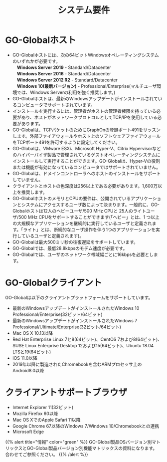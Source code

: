 ﻿---
title: "システム要件"
linkTitle: ""
weight: 05
type: "docs"
---
# GO-Globalホスト
- GO-Globalホストには、次の64ビットWindowsオペレーティングシステムのいずれかが必要です。<br>
　**Windows Server 2019** - Standard/Datacenter<br>
　**Windows Server 2016** - Standard/Datacenter<br>
　**Windows Server 2012 R2** - Standard/Datacenter<br>
　**Windows 10(最新バージョン)** - Professional/Enterprise(マルチユーザ環境では、Windows Serverの利用を強く推奨します。)
- GO-Globalホストは、最新のWindowsアップデートがインストールされているコンピュータでサポートされています。
- インストールを実行するには、管理者がホストの管理者権限を持っている必要があり、ホストがネットワークプロトコルとしてTCP/IPを使用している必要があります。
- GO-Globalは、TCPパケットのためにGraphOnの登録ポート491をリッスンします。外部ファイアウォールやホスト上のソフトウェアファイアウォールをTCPポート491を許可するように設定してください。
- GO-Globalは、VMware ESXi、Microsoft Hyper-V、Citrix Hypervisorなどのハイパーバイザ製品で管理されているゲストオペレーティングシステムにインストールして実行することができます。GO-Globalは、Hyper-Vの役割または機能が有効になっているコンピュータではサポートされていません。
- GO-Globalは、ドメインコントローラへのホストのインストールをサポートしていません。
- クライアントとホストの色深度は256以上である必要があります。1,600万以上を推奨します。
- GO-GlobalホストのメモリとCPUの要件は、公開されているアプリケーションとシステムにアクセスするユーザ数によって決まります。一般的に、GO-Globalホストは12人のヘビーユーザ/500 MHz CPUと 25人のライトユーザ/500 MHz CPUをサポートすることができます(「ヘビー」とは、1 つ以上の大規模なアプリケーションを継続的に実行しているユーザと定義されます。「ライト」とは、断続的なユーザ操作を伴う1つのアプリケーションを実行しているユーザと定義されます)。
- GO-Globalは最大500ミリ秒の往復遅延をサポートしています。
- GO-Globalでは、最低28.8kbpsのモデム速度が必要です。
- GO-Globalでは、ユーザのネットワーク帯域幅ごとに16kbpsを必要とします。

# GO-Globalクライアント
GO-Globalは以下のクライアントプラットフォームをサポートしています。
- 最新のWindowsアップデートがインストールされたWindows 10 Professional/Enterprise(32ビット/64ビット)<br>
- 最新のWindowsアップデートがインストールされたWindows 7 Professional/Ultimate/Enterprise(32ビット/64ビット)
- Mac OS X 10.13以降
- Red Hat Enterprise Linux 7と8(64ビット)、CentOS 7および8(64ビット)、SUSE Linux Enterprise Desktop 12および15(64ビット)、Ubuntu 18.04 LTSと19(64ビット)
- iOS 11.0以降
- 2019年以降に製造されたChromebookを含むARMプロセッサ上のAndroid8.0以降

# クライアントサポートブラウザ
- Internet Explorer 11(32ビット)
- Mozilla Firefox 60以降
- Mac OS XでのApple Safari 11以降
- Google Chrome 67以降のWindows 7/Windows 10/Chromebookとの連携
- Microsoft Edge

{{% alert title="情報" color="green" %}}
GO-Global製品OSバージョン別マトリックスとGO-Global製品バージョン別機能マトリックスの資料になります。<br>
合わせてご参照ください。
{{% /alert %}}
